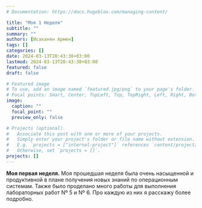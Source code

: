 ```yaml
---
# Documentation: https://docs.hugoblox.com/managing-content/

title: "Моя 1 Неделя"
subtitle: ""
summary: ""
authors: [Исаханян Армен]
tags: []
categories: []
date: 2024-03-13T20:43:38+03:00
lastmod: 2024-03-13T20:43:38+03:00
featured: false
draft: false

# Featured image
# To use, add an image named `featured.jpg/png` to your page's folder.
# Focal points: Smart, Center, TopLeft, Top, TopRight, Left, Right, BottomLeft, Bottom, BottomRight.
image:
  caption: ""
  focal_point: ""
  preview_only: false

# Projects (optional).
#   Associate this post with one or more of your projects.
#   Simply enter your project's folder or file name without extension.
#   E.g. `projects = ["internal-project"]` references `content/project/deep-learning/index.md`.
#   Otherwise, set `projects = []`.
projects: []
---
```

**Моя первая неделя.**
Моя прошедшая неделя была очень насыщенной и продуктивной в плане получения новых знаний по операционным системам. Также было проделано много работы для выполнения лабораторных работ Nº 5 и Nº 6. Про каждую из них я расскажу более подробно.

